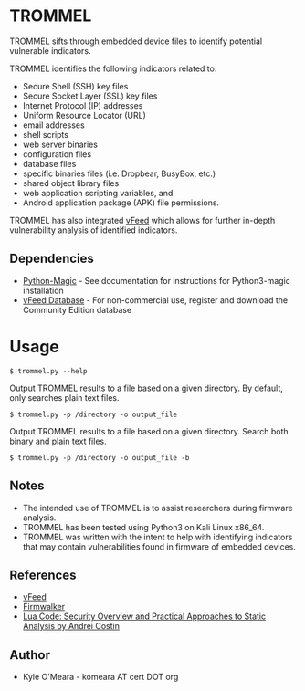 # TROMMEL

TROMMEL sifts through embedded device files to identify potential vulnerable indicators. <br />

TROMMEL identifies the following indicators related to:
* Secure Shell (SSH) key files
* Secure Socket Layer (SSL) key files
* Internet Protocol (IP) addresses
* Uniform Resource Locator (URL)
* email addresses
* shell scripts
* web server binaries
* configuration files
* database files
* specific binaries files (i.e. Dropbear, BusyBox, etc.)
* shared object library files
* web application scripting variables, and
* Android application package (APK) file permissions.

TROMMEL has also integrated [vFeed](https://vfeed.io/) which allows for further in-depth vulnerability analysis of identified indicators. <br />


## Dependencies
* [Python-Magic](https://pypi.python.org/pypi/python-magic) - See documentation for instructions for Python3-magic installation
* [vFeed Database](https://vfeed.io/pricing/) - For non-commercial use, register and download the Community Edition database


# Usage
```
$ trommel.py --help
```
Output TROMMEL results to a file based on a given directory. By default, only searches plain text files.
```
$ trommel.py -p /directory -o output_file
```
Output TROMMEL results to a file based on a given directory. Search both binary and plain text files.
```
$ trommel.py -p /directory -o output_file -b
```

## Notes
* The intended use of TROMMEL is to assist researchers during firmware analysis.
* TROMMEL has been tested using Python3 on Kali Linux x86_64.
* TROMMEL was written with the intent to help with identifying indicators that may contain vulnerabilities found in firmware of embedded devices.


## References

* [vFeed](https://vfeed.io/)
* [Firmwalker](https://github.com/craigz28/firmwalker)
* [Lua Code: Security Overview and Practical Approaches to Static Analysis by Andrei Costin](http://firmware.re/lua/)

## Author
* Kyle O'Meara - komeara AT cert DOT org
